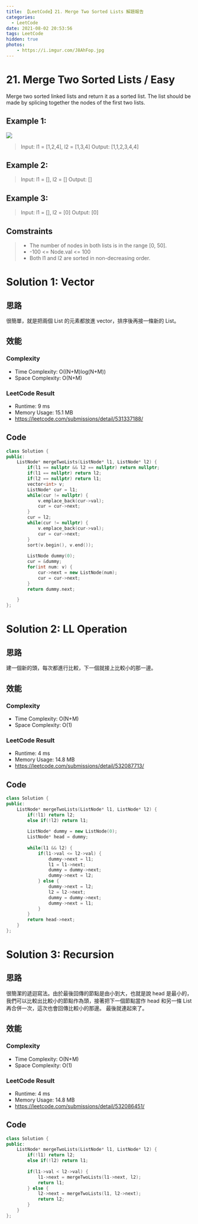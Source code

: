 ```yaml
---
title: 【LeetCode】21. Merge Two Sorted Lists 解題報告
categories:
  - LeetCode
date: 2021-08-02 20:53:56
tags: LeetCode
hidden: true
photos:
    - https://i.imgur.com/J8AhFop.jpg
---
```

 
# 21. Merge Two Sorted Lists / Easy

Merge two sorted linked lists and return it as a sorted list. The list should be made by splicing together the nodes of the first two lists.

<!-- more --> 

## Example 1:
![](https://assets.leetcode.com/uploads/2020/10/03/merge_ex1.jpg)
> Input: l1 = [1,2,4], l2 = [1,3,4]
> Output: [1,1,2,3,4,4]

## Example 2:
> Input: l1 = [], l2 = []
> Output: []

## Example 3:
> Input: l1 = [], l2 = [0]
> Output: [0]

## Comstraints
> - The number of nodes in both lists is in the range [0, 50].
> - -100 <= Node.val <= 100
> - Both l1 and l2 are sorted in non-decreasing order.

# Solution 1: Vector
## 思路
很簡單，就是把兩個 List 的元素都放進 vector，排序後再接一條新的 List。

## 效能

### Complexity 
- Time Complexity: O((N+M)log(N+M))
- Space Complexity: O(N+M)

### LeetCode Result

- Runtime: 9 ms
- Memory Usage: 15.1 MB 
- https://leetcode.com/submissions/detail/531337188/

## Code
```cpp
class Solution {
public:
    ListNode* mergeTwoLists(ListNode* l1, ListNode* l2) {
        if(l1 == nullptr && l2 == nullptr) return nullptr;
        if(l1 == nullptr) return l2;
        if(l2 == nullptr) return l1;
        vector<int> v;
        ListNode* cur = l1;
        while(cur != nullptr) {
            v.emplace_back(cur->val);
            cur = cur->next;
        }
        cur = l2;
        while(cur != nullptr) {
            v.emplace_back(cur->val);
            cur = cur->next;
        }
        sort(v.begin(), v.end());
        
        ListNode dummy(0);
        cur = &dummy;
        for(int num: v) {
            cur->next = new ListNode(num);
            cur = cur->next;
        }
        return dummy.next;

    }
};
```

# Solution 2: LL Operation
## 思路

建一個新的頭，每次都進行比較，下一個就接上比較小的那一邊。

## 效能

### Complexity 
- Time Complexity: O(N+M)
- Space Complexity: O(1)

### LeetCode Result

- Runtime: 4 ms
- Memory Usage: 14.8 MB 
- https://leetcode.com/submissions/detail/532087713/

## Code
```cpp 
class Solution {
public:
    ListNode* mergeTwoLists(ListNode* l1, ListNode* l2) {
        if(!l1) return l2;
        else if(!l2) return l1;
        
        ListNode* dummy = new ListNode(0);
        ListNode* head = dummy;
        
        while(l1 && l2) {
            if(l1->val <= l2->val) {
                dummy->next = l1;
                l1 = l1->next;
                dummy = dummy->next;
                dummy->next = l2;
            } else {
                dummy->next = l2;
                l2 = l2->next;
                dummy = dummy->next;
                dummy->next = l1;
            }
        }
        return head->next;
    }
};
```


# Solution 3: Recursion
## 思路

很簡潔的遞迴寫法。由於最後回傳的節點是由小到大，也就是說 head 是最小的，
我們可以比較出比較小的節點作為頭，接著把下一個節點當作 head 和另一條 List 再合併一次，這次也會回傳比較小的那邊。
最後就連起來了。

## 效能

### Complexity 
- Time Complexity: O(N+M)
- Space Complexity: O(1)

### LeetCode Result

- Runtime: 4 ms
- Memory Usage: 14.8 MB 
- https://leetcode.com/submissions/detail/532086451/

## Code
```cpp
class Solution {
public:
    ListNode* mergeTwoLists(ListNode* l1, ListNode* l2) {
        if(!l1) return l2;
        else if(!l2) return l1;
        
        if(l1->val < l2->val) {
            l1->next = mergeTwoLists(l1->next, l2);
            return l1;
        } else {
            l2->next = mergeTwoLists(l1, l2->next);
            return l2;
        }
    }
};
```
